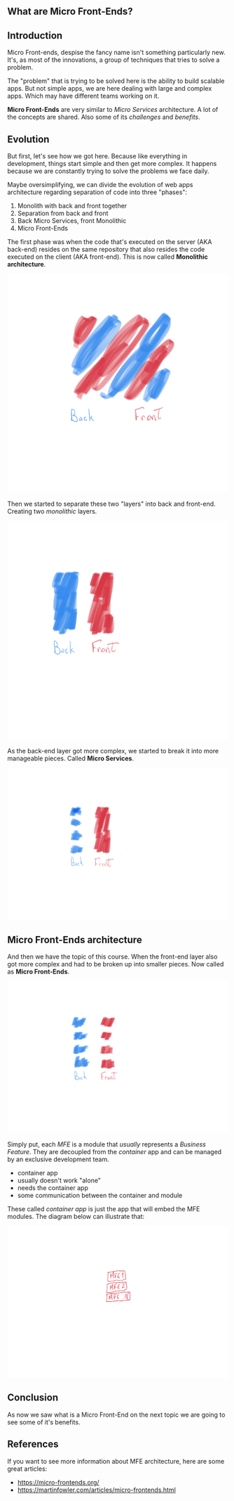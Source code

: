 ## What are Micro Front-Ends?

## Introduction

Micro Front-ends, despise the fancy name isn't something particularly new. It's, as most of the innovations, a group of techniques that tries to solve a problem.

The "problem" that is trying to be solved here is the ability to build scalable apps. But not simple apps, we are here dealing with large and complex apps. Which may have different teams working on it.

**Micro Front-Ends** are very similar to *Micro Services* architecture. A lot of the concepts are shared. Also some of its *challenges* and *benefits*.

## Evolution

But first, let's see how we got here. Because like everything in development, things start simple and then get more complex. It happens because we are constantly trying to solve the problems we face daily.

Maybe oversimplifying, we can divide the evolution of web apps architecture regarding separation of code into three "phases":

1. Monolith with back and front together
2. Separation from back and front
3. Back Micro Services, front Monolithic
4. Micro Front-Ends

The first phase was when the code that's executed on the server (AKA back-end) resides on the same repository that also resides the code executed on the client (AKA front-end). This is now called **Monolithic architecture**.

![Monolithic architecture](assets/monolithic-architecture.png)

Then we started to separate these two "layers" into back and front-end. Creating two *monolithic* layers.

![Back and front broken up in two layers](assets/back-front-layers-separation.png)

As the back-end layer got more complex, we started to break it into more manageable pieces. Called **Micro Services**.

![Back-end layer broken up into Micro Services](assets/back-micro-services.png)

## Micro Front-Ends architecture

And then we have the topic of this course. When the front-end layer also got more complex and had to be broken up into smaller pieces. Now called as **Micro Front-Ends**.

![Front-end layer broken into Micro Front-Ends](assets/micro-front-end-layer.png)

Simply put, each *MFE* is a module that *usually* represents a *Business Feature*. They are decoupled from the *container* app and can be managed by an exclusive development team.

- container app
- usually doesn't work "alone"
- needs the container app
- some communication between the container and module

These called *container app* is just the app that will embed the MFE modules. The diagram below can illustrate that:

![Container app embeding some MFE modules](assets/container-embedding-mfe.png)

## Conclusion

As now we saw what is a Micro Front-End on the next topic we are going to see some of it's benefits.

## References

If you want to see more information about MFE architecture, here are some great articles:

- https://micro-frontends.org/
- https://martinfowler.com/articles/micro-frontends.html
